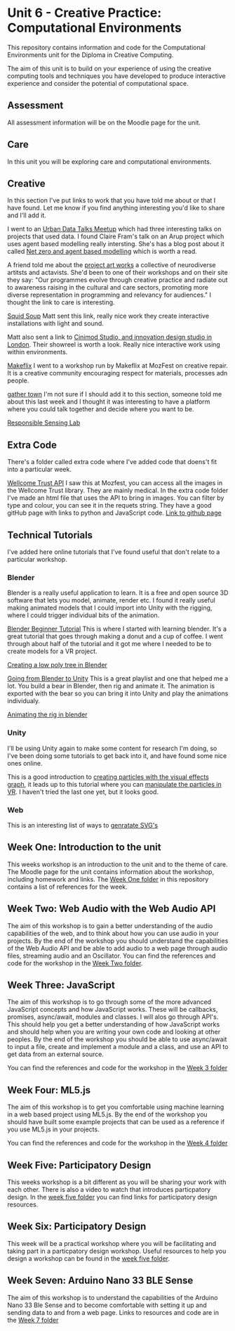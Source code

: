 # Unit 6 - Creative Practice: Computational Environments
This repository contains information and code for the Computational Environments unit for the Diploma in Creative Computing.

The aim of this unit is to build on your experience of using the creative computing tools and techniques you have developed to produce interactive experience and consider the potential of computational space.

## Assessment
All assessment information will be on the Moodle page for the unit.

## Care
In this unit you will be exploring care and computational environments.

## Creative
In this section I've put links to work that you have told me about or that I have found. Let me know if you find anything interesting you'd like to share and I'll add it.

I went to an [Urban Data Talks Meetup](https://www.meetup.com/urban-data-talks/) which had three interesting talks on projects that used data. I found Claire Fram's talk on an Arup project which uses agent based modelling really intersting. She's has a blog post about it called [Net zero and agent based modelling](https://medium.com/arupcitymodelling/net-zero-and-agent-based-modelling-7ee090f42a4d)
 which is worth a read. 

 A friend told me about the [project art works](https://projectartworks.org/) a collective of neurodiverse artitsts and actavists. She'd been to one of their workshops and on their site they say: "Our programmes evolve through creative practice and radiate out to awareness raising in the cultural and care sectors, promoting more diverse representation in programming and relevancy for audiences." I thought the link to care is interesting.

[Squid Soup](https://www.squidsoup.org/)
Matt sent this link, really nice work they create interactive installations with light and sound.

Matt also sent a link to [Cinimod Studio, and innovation design studio in London](https://www.cinimodstudio.com/). Their showreel is worth a look. Really nice interactive work using within environments.

[Makeflix](https://www.makeflix.org/)
I went to a workshop run by Makeflix at MozFest on creative repair. It is a creative community encouraging respect for materials, processes adn people.

[gather town](https://gather.town) I'm not sure if I should add it to this section, someone told me about this last week and I thought it was interesting to have a platform where you could talk together and decide where you want to be.

[Responsible Sensing Lab](https://www.ams-institute.org/urban-challenges/urban-data-intelligence/responsible-sensing-lab/)

## Extra Code
There's a folder called extra code where I've added code that doens't fit into a particular week. 

[Wellcome Trust API](https://developers.wellcomecollection.org/)
I saw this at Mozfest, you can access all the images in the Wellcome Trust library. They are mainly medical. In the extra code folder I've made an html file that uses the API to bring in images. You can filter by type and colour, you can see it in the requets string. They have a good gitHub page with links to python and JavaScript code. [Link to github page](https://github.com/wellcomecollection/mozfest)

## Technical Tutorials
I've added here online tutorials that I've found useful that don't relate to a particular workshop. 

### Blender
Blender is a really useful application to learn. It is a free and open source 3D software that lets you model, animate, render etc. I found it really useful making animated models that I could import into Unity with the rigging, where I could trigger individual bits of the animation.

[Blender Beginner Tutorial](https://www.youtube.com/watch?v=TPrnSACiTJ4)
This is where I started with learning blender. It's a great tutorial that goes through making a donut and a cup of coffee. I went through about half of the tutorial and it got me where I needed to be to create models for a VR project.

[Creating a low poly tree in Blender](https://www.youtube.com/watch?v=wB0VgyN8tOw)

[Going from Blender to Unity](https://www.youtube.com/watch?v=B31fb5efsM4&list=PLA6Gf0nq2Gh4AVFeqUL7xUfoxASM6izh5) This is a great playlist and one that helped me a lot. You build a bear in Blender, then rig and animate it. The animation is exported with the bear so you can bring it into Unity and play the animations individualy.

[Animating the rig in blender](https://www.youtube.com/watch?v=weMes839wlc)

### Unity
I'll be using Unity again to make some content for research I'm doing, so I've been doing some tutorials to get back into it, and have found some nice ones online.

This is a good introduction to [creating particles with the visual effects graph](https://www.youtube.com/watch?v=TwWL5IY4Lqs), it leads up to this tutorial where you can [manipulate the particles in VR](https://www.youtube.com/watch?v=EyMF2Wo1awo). I haven't tried the last one yet, but it looks good.

### Web
This is an interesting list of ways to [genratate SVG's](https://www.smashingmagazine.com/2021/03/svg-generators/?ref=sidebar)

## Week One: Introduction to the unit
This weeks workshop is an introduction to the unit and to the theme of care. The Moodle page for the unit contains information about the workshop, including homework and links. The [Week One folder](https://github.com/developdata/CCIDiploma-Unit6/tree/main/Week%20One%20Introduction) in this repository contains a list of references for the week.

## Week Two: Web Audio with the Web Audio API
The aim of this workshop is to gain a better understanding of the audio capabilities of the web, and to think about how you can use audio in your projects. By the end of the workshop you should understand the capabilities of the Web Audio API and be able to add audio to a web page through audio files, streaming audio and an Oscillator. You can find the references and code for the workshop in the [Week Two folder](https://github.com/developdata/CCIDiploma-Unit6/tree/main/Week%20Two%20Audio).

## Week Three: JavaScript
The aim of this workshop is to go through some of the more advanced JavaScript concepts and how JavaScript works. These will be callbacks, promises, async/await, modules and classes. I will alos go through API's. This should help you get a better understanding of how JavaScript works and should help when you are writing your own code and looking at other peoples. By the end of the workshop you should be able to use async/await to input a file, create and implement a module and a class, and use an API to get data from an external source.

 You can find the references and code for the workshop in the [Week 3 folder](https://github.com/developdata/CCIDiploma-Unit6/tree/main/Week%203%20JavaScript)

 ## Week Four: ML5.js
 The aim of this workshop is to get you comfortable using machine learning in a web based project using ML5.js. By the end of the workshop you should have built some example projects that can be used as a reference if you use ML5.js in your projects.

 You can find the references and code for the workshop in the [Week 4 folder](https://github.com/developdata/CCIDiploma-Unit6/tree/main/Week%204%20ml5.js)

 ## Week Five: Participatory Design
 This weeks workshop is a bit different as you will be sharing your work with each other. There is also a video to watch that introduces particpatory design. In the [week five folder](https://github.com/developdata/CCIDiploma-Unit6/tree/main/Week%205%20Participatory%20design) you can find links for participatory design resources.

  ## Week Six: Participatory Design
  This week will be a practical workshop where you will be facilitating and taking part in a particpatory design workshop. Useful resources to help you design a workshop can be found in the [week five folder](https://github.com/developdata/CCIDiploma-Unit6/tree/main/Week%205%20Participatory%20design).

  ## Week Seven: Arduino Nano 33 BLE Sense
  The aim of this workshop is to understand the capabilities of the Arduino Nano 33 Ble Sense and to become comfortable with setting it up and sending data to and from a web page. Links to resources and code are in the [Week 7 folder](https://github.com/developdata/CCIDiploma-Unit6/tree/main/Week%207%20Arduino%20Nano%2033%20BLE%20Sense)
